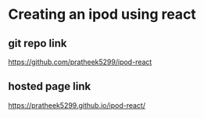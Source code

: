 # Creating an ipod using react
## git repo link
https://github.com/pratheek5299/ipod-react

## hosted page link
https://pratheek5299.github.io/ipod-react/